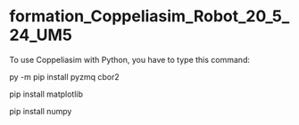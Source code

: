 # formation_Coppeliasim_Robot_20_5_24_UM5


To use Coppeliasim with Python, you have to type this command:
 
 
 py -m pip install pyzmq cbor2

 pip install matplotlib

 pip install numpy

